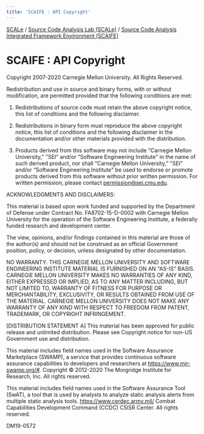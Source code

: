 ```yaml
---
title: 'SCAIFE : API Copyright'
---
```

[SCALe](index.md) / [Source Code Analysis Lab (SCALe)](Welcome.md) / [Source Code Analysis Integrated Framework Environment (SCAIFE)](SCAIFE-Welcome.md)

SCAIFE : API Copyright
==================

Copyright 2007-2020 Carnegie Mellon University. All Rights Reserved.

Redistribution and use in source and binary forms, with or without modification, are permitted provided that the following conditions are met:

1. Redistributions of source code must retain the above copyright notice, this list of conditions and the following disclaimer.

2. Redistributions in binary form must reproduce the above copyright notice, this list of conditions and the following disclaimer in the documentation and/or other materials provided with the distribution.

3. Products derived from this software may not include “Carnegie Mellon University,” "SEI” and/or “Software Engineering Institute" in the name of such derived product, nor shall “Carnegie Mellon University,” "SEI” and/or “Software Engineering Institute" be used to endorse or promote products derived from this software without prior written permission. For written permission, please contact permission@sei.cmu.edu.

ACKNOWLEDGMENTS AND DISCLAIMERS:

This material is based upon work funded and supported by the Department of Defense under Contract No. FA8702-15-D-0002 with Carnegie Mellon University for the operation of the Software Engineering Institute, a federally funded research and development center.

The view, opinions, and/or findings contained in this material are those of the author(s) and should not be construed as an official Government position, policy, or decision, unless designated by other documentation.

NO WARRANTY. THIS CARNEGIE MELLON UNIVERSITY AND SOFTWARE ENGINEERING INSTITUTE MATERIAL IS FURNISHED ON AN "AS-IS" BASIS. CARNEGIE MELLON UNIVERSITY MAKES NO WARRANTIES OF ANY KIND, EITHER EXPRESSED OR IMPLIED, AS TO ANY MATTER INCLUDING, BUT NOT LIMITED TO, WARRANTY OF FITNESS FOR PURPOSE OR MERCHANTABILITY, EXCLUSIVITY, OR RESULTS OBTAINED FROM USE OF THE MATERIAL. CARNEGIE MELLON UNIVERSITY DOES NOT MAKE ANY WARRANTY OF ANY KIND WITH RESPECT TO FREEDOM FROM PATENT, TRADEMARK, OR COPYRIGHT INFRINGEMENT.

[DISTRIBUTION STATEMENT A] This material has been approved for public release and unlimited distribution.  Please see Copyright notice for non-US Government use and distribution.

This material includes field names used in the Software Assurance Marketplace (SWAMP), a service that provides continuous software assurance capabilities to developers and researchers at https://www.mir-swamp.org/#.  Copyright © 2012-2020 The Morgridge Institute for Research, Inc. All rights reserved.

This material includes field names used in the Software Assurance Tool (SwAT), a tool that is used by analysts to analyze static analysis alerts from multiple static analysis tools. https://www.cerdec.army.mil/ Combat Capabilities Development Command (CCDC) C5ISR Center. All rights reserved.

DM19-0572
